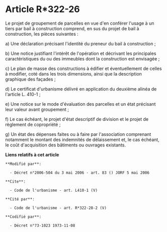 # Article R*322-26

Le projet de groupement de parcelles en vue d'en conférer l'usage à un tiers par bail à construction comprend, en sus du
projet de bail à construction, les pièces suivantes : 

a) Une déclaration précisant l'identité du preneur du bail à construction ; 

b) Une notice justifiant l'intérêt de l'opération et décrivant les principales caractéristiques du ou des immeubles dont la
construction est envisagée ; 

c) Le plan de masse des constructions à édifier et éventuellement de celles à modifier, coté dans les trois dimensions, ainsi
que la description graphique des façades ; 

d) Le certificat d'urbanisme délivré en application du deuxième alinéa de l'article L. 410-1 ; 

e) Une notice sur le mode d'évaluation des parcelles et un état précisant leur valeur avant groupement ; 

f) Le cas échéant, le projet d'état descriptif de division et le projet de règlement de copropriété ; 

g) Un état des dépenses faites ou à faire par l'association comprenant notamment le montant des indemnités de délaissement
et, le cas échéant, le coût d'acquisition des bâtiments ou ouvrages existants.

**Liens relatifs à cet article**

	**Modifié par**:

	  - Décret n°2006-504 du 3 mai 2006 - art. 83 () JORF 5 mai 2006

	**Cite**:

	  - Code de l'urbanisme - art. L410-1 (V)

	**Cité par**:

	  - Code de l'urbanisme - art. R*322-28-2 (V)

	**Codifié par**:

	  - Décret n°73-1023 1973-11-08

